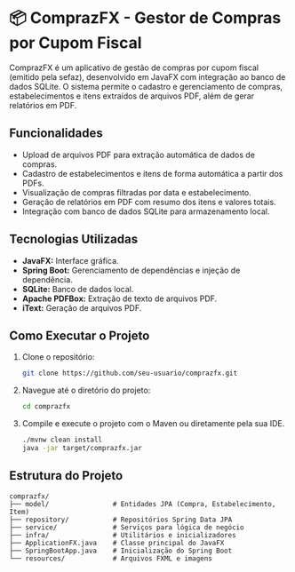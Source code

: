 # 📦 ComprazFX - Gestor de Compras por Cupom Fiscal

ComprazFX é um aplicativo de gestão de compras por cupom fiscal (emitido pela sefaz), desenvolvido em JavaFX com integração ao banco de dados SQLite. O sistema permite o cadastro e gerenciamento de compras, estabelecimentos e itens extraídos de arquivos PDF, além de gerar relatórios em PDF.

## Funcionalidades
- Upload de arquivos PDF para extração automática de dados de compras.
- Cadastro de estabelecimentos e itens de forma automática a partir dos PDFs.
- Visualização de compras filtradas por data e estabelecimento.
- Geração de relatórios em PDF com resumo dos itens e valores totais.
- Integração com banco de dados SQLite para armazenamento local.

## Tecnologias Utilizadas
- **JavaFX:** Interface gráfica.
- **Spring Boot:** Gerenciamento de dependências e injeção de dependência.
- **SQLite:** Banco de dados local.
- **Apache PDFBox:** Extração de texto de arquivos PDF.
- **iText:** Geração de arquivos PDF.

## Como Executar o Projeto
1. Clone o repositório:
   ```bash
   git clone https://github.com/seu-usuario/comprazfx.git
   ```
2. Navegue até o diretório do projeto:
   ```bash
   cd comprazfx
   ```
3. Compile e execute o projeto com o Maven ou diretamente pela sua IDE.
   ```bash
   ./mvnw clean install
   java -jar target/comprazfx.jar
   ```

## Estrutura do Projeto
```
comprazfx/
├── model/                # Entidades JPA (Compra, Estabelecimento, Item)
├── repository/           # Repositórios Spring Data JPA
├── service/              # Serviços para lógica de negócio
├── infra/                # Utilitários e inicializadores
├── ApplicationFX.java    # Classe principal do JavaFX
├── SpringBootApp.java    # Inicialização do Spring Boot
└── resources/            # Arquivos FXML e imagens
```


